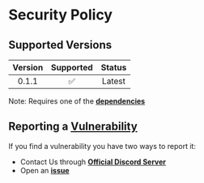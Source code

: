 # Security Policy

## Supported Versions

| Version |     Supported      |   Status    |
|:-------:|:------------------:|:-----------:|
|  0.1.1  | :white_check_mark: |   Latest    |

Note: Requires one of the
**[dependencies](https://github.com/Modern-Realm/discord_cooldown#required-dependencies)**

## Reporting a <u>Vulnerability</u>

If you find a vulnerability you have two ways to report it:

- Contact Us through **[Official Discord Server](https://discord.gg/GVMWx5EaAN)**
- Open an **[issue](https://github.com/Modern-Realm/discord_cooldown/issues/new/choose)**
